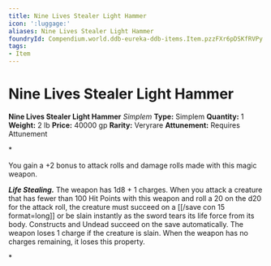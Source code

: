 ```yaml
---
title: Nine Lives Stealer Light Hammer
icon: ':luggage:'
aliases: Nine Lives Stealer Light Hammer
foundryId: Compendium.world.ddb-eureka-ddb-items.Item.pzzFXr6pDSKfRVPy
tags:
- Item
---
```


# Nine Lives Stealer Light Hammer

**Nine Lives Stealer Light Hammer**
_Simplem_
**Type:** Simplem
**Quantity:** 1
**Weight:** 2 lb
**Price:** 40000 gp
**Rarity:** Veryrare
**Attunement:** Requires Attunement

*<p>You gain a +2 bonus to attack rolls and damage rolls made with this magic weapon.

***Life Stealing.*** The weapon has 1d8 + 1 charges. When you attack a creature that has fewer than 100 Hit Points with this weapon and roll a 20 on the d20 for the attack roll, the creature must succeed on a [[/save con 15 format=long]] or be slain instantly as the sword tears its life force from its body. Constructs and Undead succeed on the save automatically. The weapon loses 1 charge if the creature is slain. When the weapon has no charges remaining, it loses this property.</p>*